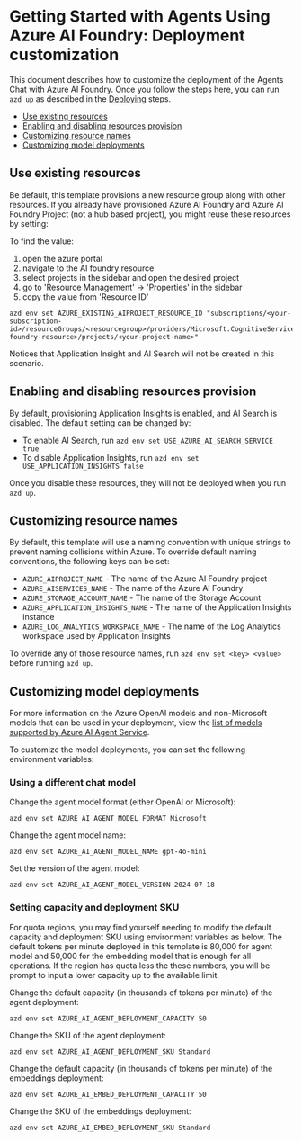 
# Getting Started with Agents Using Azure AI Foundry: Deployment customization

This document describes how to customize the deployment of the Agents Chat with Azure AI Foundry. Once you follow the steps here, you can run `azd up` as described in the [Deploying](./../README.md#deploying-steps) steps.

* [Use existing resources](#use-existing-resources)
* [Enabling and disabling resources provision](#enabling-and-disabling-resources-provision)
* [Customizing resource names](#customizing-resource-names)
* [Customizing model deployments](#customizing-model-deployments)

## Use existing resources
Be default, this template provisions a new resource group along with other resources.   If you already have provisioned Azure AI Foundry and Azure AI Foundry Project (not a hub based project), you might reuse these resources by setting:

To find the value:

1. open the azure portal
1. navigate to the AI foundry resource
1. select projects in the sidebar and open the desired project
1. go to 'Resource Management' -> 'Properties' in the sidebar
1. copy the value from 'Resource ID'

```shell
azd env set AZURE_EXISTING_AIPROJECT_RESOURCE_ID "subscriptions/<your-subscription-id>/resourceGroups/<resourcegroup>/providers/Microsoft.CognitiveServices/accounts/<ai-foundry-resource>/projects/<your-project-name>"
```

Notices that Application Insight and AI Search will not be created in this scenario.


## Enabling and disabling resources provision

By default, provisioning Application Insights is enabled, and AI Search is disabled.  The default setting can be changed by:

* To enable AI Search, run `azd env set USE_AZURE_AI_SEARCH_SERVICE true`
* To disable Application Insights, run `azd env set USE_APPLICATION_INSIGHTS false`

Once you disable these resources, they will not be deployed when you run `azd up`.

## Customizing resource names

By default, this template will use a naming convention with unique strings to prevent naming collisions within Azure.
To override default naming conventions, the following keys can be set:

* `AZURE_AIPROJECT_NAME` - The name of the Azure AI Foundry project
* `AZURE_AISERVICES_NAME` - The name of the Azure AI Foundry
* `AZURE_STORAGE_ACCOUNT_NAME` - The name of the Storage Account
* `AZURE_APPLICATION_INSIGHTS_NAME` - The name of the Application Insights instance
* `AZURE_LOG_ANALYTICS_WORKSPACE_NAME` - The name of the Log Analytics workspace used by Application Insights

To override any of those resource names, run `azd env set <key> <value>` before running `azd up`.

## Customizing model deployments

For more information on the Azure OpenAI models and non-Microsoft models that can be used in your deployment, view the [list of models supported by Azure AI Agent Service](https://learn.microsoft.com/azure/ai-services/agents/concepts/model-region-support).

To customize the model deployments, you can set the following environment variables:

### Using a different chat model

Change the agent model format (either OpenAI or Microsoft):

```shell
azd env set AZURE_AI_AGENT_MODEL_FORMAT Microsoft
```

Change the agent model name:

```shell
azd env set AZURE_AI_AGENT_MODEL_NAME gpt-4o-mini
```

Set the version of the agent model:

```shell
azd env set AZURE_AI_AGENT_MODEL_VERSION 2024-07-18
```

### Setting capacity and deployment SKU

For quota regions, you may find yourself needing to modify the default capacity and deployment SKU using environment variables as below. The default tokens per minute deployed in this template is 80,000 for agent model and 50,000 for the embedding model that is enough for all operations.  If the region has quota less the these numbers, you will be prompt to input a lower capacity up to the available limit.

Change the default capacity (in thousands of tokens per minute) of the agent deployment:

```shell
azd env set AZURE_AI_AGENT_DEPLOYMENT_CAPACITY 50
```

Change the SKU of the agent deployment:

```shell
azd env set AZURE_AI_AGENT_DEPLOYMENT_SKU Standard
```

Change the default capacity (in thousands of tokens per minute) of the embeddings deployment:

```shell
azd env set AZURE_AI_EMBED_DEPLOYMENT_CAPACITY 50
```

Change the SKU of the embeddings deployment:

```shell
azd env set AZURE_AI_EMBED_DEPLOYMENT_SKU Standard